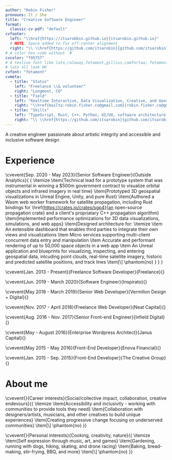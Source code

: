 ```yaml
---
author: "Robin Fisher"
pronouns: It / She
title: "Creative Software Engineer"
format:
  classic-cv-pdf: "default"
cvfooter:
  left: "\\href{https://itsarobbin.github.io}{itsarobin.github.io}"
  # NOTE: Space added to fix off-center alignment
  right: "\\ \\href{https://github.com/itsarobin}{github.com/itsarobin}"
# A color hex code without `#`
cvcolor: "f95757"
# A texlive font like lato,raleway,fetamont,gillius,comfortaa; fetamont, comfortaa, and
# lato all look OK
cvfont: "fetamont"
cvmeta:
  - title: "Status"
    left: "Freelance \\& volunteer"
    right: "Longmont, CO"
  - title: "Field"
    left: "Realtime Interactive, Data Visualization, Creative, and Geospatial Software Engineering"
    right: "\\href{mailto:robin.fisher.co@gmail.com}{robin.fisher.co@gmail.com}"
  - title: "Skills"
    left: "TypeScript, Rust, C++, Python, UI/UX, software architecture, Linux, containers"
    right: "\\ \\href{https://github.com/itsarobin}{github.com/itsarobin}"
---
```


A creative engineer passionate about artistic integrity and accessible and inclusive software design.


# Experience

\cvevent{Sep. 2020 - May 2023}{Senior Software Engineer}{Outside Analytics}{
  {
    \itemize 
      \item{Technical lead for a prototype system that was instrumental in winning a \$500m government contract to visualize orbital objects and infrared imagery in real time}
      \item{Prototyped 3D geospatial visualizations in Unreal Engine, Unity, and pure Rust}
      \item{Authored a Wasm web worker framework for satellite propagation, including Rust bindings for \href{https://crates.io/crates/sgp4}{an open-source propagation crate} and a client's propriatary C++ propagation algorithm}
      \item{Implemented performance optimizations for 3D data visualizations, simulations, and web apps}
      \item{Designed architecture for: \itemize
        \item An extensible dashboard that enables third parties to integrate their own views and visualizations
        \item Micro services supporting multi-client concurrent data entry and manipulation
        \item Accurate and performant rendering of up to 50,000 space objects in a web app
        \item An Unreal application and blueprints for visualizing, inspecting, and entering geospatial data, inlcuding point clouds, real-time satellite imagery, historic and predicted satellite positions, and track lines
        \item[\\] \phantom{no}
      }
  }
}

\cvevent{Jan. 2013 - Present}{Freelance Software Developer}{Freelance}{}

\cvevent{Jun. 2019 - March 2020}{Software Engineer}{Inspirato}{}

\cvevent{May 2018 - March 2019}{Senior Web Developer}{Vermilion Design + Digital}{}

\cvevent{Nov. 2017 - April 2018}{Freelance Web Developer}{Neat Capital}{}

\cvevent{Aug. 2016 - Nov. 2017}{Senior Front-end Engineer}{Infield Digital}{}

\cvevent{May - August 2016}{Enterprise Wordpress Architect}{Janus Capital}{}

\cvevent{May 2015 - May 2016}{Front-End Developer}{Enova Financial}{}

\cvevent{Jan. 2015 - Sep. 2015}{Front-End Developer}{The Creative Group}{}


# About me

\cvevent{}{Career interests}{Social/collective impact, collaboration, creative endevours}{{
  \itemize
    \item{Accessibility and inclusivity - working with communities to provide tools they need}
    \item{Collaboration with designers/artists, musicians, and other creatives to build unique experiences}
    \item{Creating progressive change focusing on underserved communities}
    \item[\\] \phantom{no}
}}

\cvevent{}{Personal interests}{Cooking, creativity, nature}{{
  \itemize
    \item{Self expression through music, art, and games}
    \item{Gardening, running with dogs, hiking, skating, and drone racing}
    \item{Baking, bread-making, stir-frying, BBQ, and more}
    \item[\\] \phantom{no}
}}

